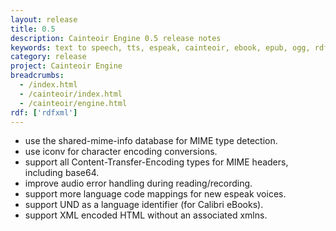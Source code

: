 ```yaml
---
layout: release
title: 0.5
description: Cainteoir Engine 0.5 release notes
keywords: text to speech, tts, espeak, cainteoir, ebook, epub, ogg, rdf, metadata
category: release
project: Cainteoir Engine
breadcrumbs:
  - /index.html
  - /cainteoir/index.html
  - /cainteoir/engine.html
rdf: ['rdfxml']
---
```


*  use the shared-mime-info database for MIME type detection.
*  use iconv for character encoding conversions.
*  support all Content-Transfer-Encoding types for MIME headers, including base64.
*  improve audio error handling during reading/recording.
*  support more language code mappings for new espeak voices.
*  support UND as a language identifier (for Calibri eBooks).
*  support XML encoded HTML without an associated xmlns.
